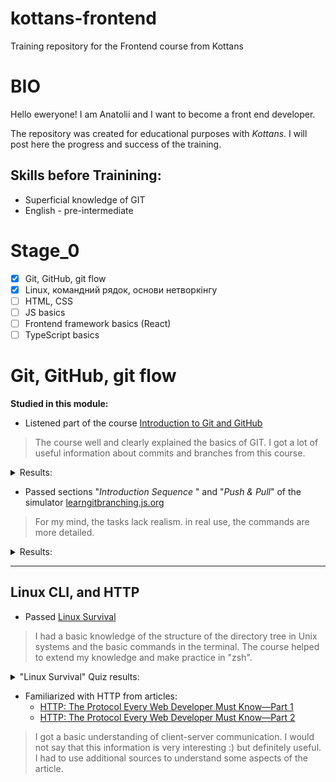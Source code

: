 # kottans-frontend
Training repository for the Frontend course from Kottans

# BIO
Hello eweryone! I am Anatolii and I want to become a front end developer.

The repository was created for educational purposes with *Kottans*. I will post here the progress and success of the training.

## Skills before Trainining:
- Superficial knowledge of GIT
- English - pre-intermediate

# Stage_0
- [x] Git, GitHub, git flow
- [x] Linux, командний рядок, основи нетворкінгу
- [ ] HTML, CSS
- [ ] JS basics
- [ ] Frontend framework basics (React)
- [ ] TypeScript basics

# Git, GitHub, git flow

**Studied in this module:**

- Listened part of the course [Introduction to Git and GitHub](https://www.coursera.org/learn/introduction-git-github)

>The course well and clearly explained the basics of GIT.
I got a lot of useful information about commits and branches from this course.

<details>
	<summary>Results:</summary>
	<img src="FilesForReadme/GITQuiz1.png">
	<p></p>
  <img src="FilesForReadme/GITQuiz2.png">
</details>

- Passed sections "*Introduction Sequence*
" and "*Push & Pull*" of the simulator [learngitbranching.js.org](https://learngitbranching.js.org/)

>For my mind, the tasks lack realism. in real use, the commands are more detailed.

<details>
	<summary>Results:</summary>
	<img src="FilesForReadme/learngitbranchingMain.png">
	<p></p>
  <img src="FilesForReadme/learngitbranchingRemote.png">
</details>

_______________________

## Linux CLI, and HTTP

- Passed [Linux Survival](https://linuxsurvival.com/linux-tutorial-introduction/)

> I had a basic knowledge of the structure of the directory tree in Unix systems and the basic commands in the terminal. The course helped to extend my knowledge and make practice in "zsh".

<details>
	<summary>"Linux Survival" Quiz results:</summary>
	<img src="task_linux_cli/QuizNumber1.png">
	<p></p>
	<img src="task_linux_cli/QuizNumber2.png">
	<p></p>
	<img src="task_linux_cli/QuizNumber3.png">
	<p></p>
	<img src="task_linux_cli/QuizNumber4.png">
</details>

- Familiarized with HTTP from articles:
	- [HTTP: The Protocol Every Web Developer Must Know—Part 1](https://code.tutsplus.com/uk/tutorials/http-the-protocol-every-web-developer-must-know-part-1--net-31177)
	- [HTTP: The Protocol Every Web Developer Must Know—Part 2](https://code.tutsplus.com/uk/tutorials/http-the-protocol-every-web-developer-must-know-part-2--net-31155)

> I got a basic understanding of client-server communication. I would not say that this information is very interesting :) but definitely useful. I had to use additional sources to understand some aspects of the article.